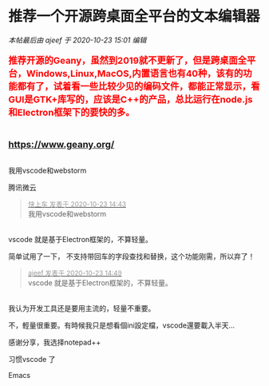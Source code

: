 # 推荐一个开源跨桌面全平台的文本编辑器


<i class="pstatus"> 本帖最后由 ajeef 于 2020-10-23 15:01 编辑 </i><br />
<br />
<font color="Red"><strong><font size="4">推荐开源的Geany，虽然到2019就不更新了，但是跨桌面全平台，Windows,Linux,MacOS,内置语言也有40种，该有的功能都有了，试着看一些比较少见的编码文件，都能正常显示，看GUI是GTK+库写的，应该是C++的产品，总比运行在node.js和Electron框架下的要快的多。<br />
<br />
<br />
https://www.geany.org/</font></strong></font><br />
<br />
<img id="aimg_RgW95" onclick="zoom(this, this.src, 0, 0, 0)" class="zoom" src="https://i.niupic.com/images/2020/10/23/8Unv.jpg" onmouseover="img_onmouseoverfunc(this)" onload="thumbImg(this)" border="0" alt="" /><br />
<img id="aimg_M6wjj" onclick="zoom(this, this.src, 0, 0, 0)" class="zoom" src="https://i.niupic.com/images/2020/10/23/8Unw.jpg" onmouseover="img_onmouseoverfunc(this)" onload="thumbImg(this)" border="0" alt="" />

我用vscode和webstorm

腾讯微云

<div class="quote"><blockquote><font size="2"><a href="https://www.hostloc.com/forum.php?mod=redirect&amp;goto=findpost&amp;pid=9341182&amp;ptid=757606" target="_blank"><font color="#999999">快上车 发表于 2020-10-23 14:43</font></a></font><br />
我用vscode和webstorm</blockquote></div><br />
vscode 就是基于Electron框架的，不算轻量。

简单试用了一下， 不支持带回车的字段查找和替换，这个功能刚需，所以弃了！

<div class="quote"><blockquote><font size="2"><a href="https://www.hostloc.com/forum.php?mod=redirect&amp;goto=findpost&amp;pid=9341209&amp;ptid=757606" target="_blank"><font color="#999999">ajeef 发表于 2020-10-23 14:49</font></a></font><br />
vscode 就是基于Electron框架的，不算轻量。</blockquote></div><br />
我认为开发工具还是要用主流的，轻量不重要。

不，輕量很重要。有時候我只是想看個ini設定檔，vscode還要載入半天...

感谢分享，我选择notepad++

习惯vscode 了

Emacs
